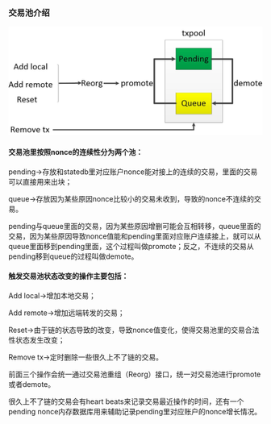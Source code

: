 ### 交易池介绍

![txpool](https://github.com/cuitaixiang/go-ethereum-nodes-v1.9.9/blob/master/img/txpool.jpg)

#### 交易池里按照nonce的连续性分为两个池：

pending->存放和statedb里对应账户nonce能对接上的连续的交易，里面的交易可以直接用来出块；

queue->存放因为某些原因nonce比较小的交易未收到，导致的nonce不连续的交易。

pending与queue里面的交易，因为某些原因增删可能会互相转移，queue里面的交易，因为某些原因导致nonce值能和pending里面对应账户连续接上，就可以从queue里面移到pending里面，这个过程叫做promote；反之，不连续的交易从pending移到queue的过程叫做demote。

#### 触发交易池状态改变的操作主要包括：

Add local->增加本地交易；

Add remote->增加远端转发的交易；

Reset->由于链的状态导致的改变，导致nonce值变化，使得交易池里的交易合法性状态发生改变；

Remove tx->定时删除一些很久上不了链的交易。

前面三个操作会统一通过交易池重组（Reorg）接口，统一对交易池进行promote或者demote。

很久上不了链的交易会有heart beats来记录交易最近操作的时间，还有一个pending nonce内存数据库用来辅助记录pending里对应账户的nonce增长情况。

